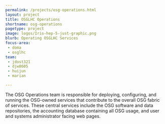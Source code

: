 ```yaml
---
permalink: /projects/osg-operations.html
layout: project
title: OSGLHC Operations
shortname: osg-operations
pagetype: project
image: logos/Iris-hep-5-just-graphic.png
blurb: Operating OSGLHC Services
focus-area:
 - doma
 - osglhc
team:
 - jdost321
 - djw8605
 - huijun
 - marian

---
```


The OSG Operations team is responsible for deploying, configuring, and running the OSG-owned services that contribute to the overall OSG fabric of services. These central services include the OSG software and data repositories, the accounting database containing all OSG usage, and user and systems administrator facing web pages.
